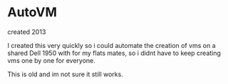 # AutoVM

created 2013  

I created this very quickly so i could automate the creation of vms on a shared Dell 1950 with for my flats mates, so i didnt have to keep creating vms one by one for everyone.  

This is old and im not sure it still works.  
